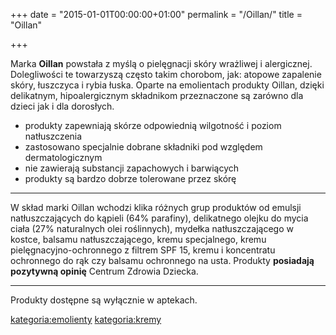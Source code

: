 +++
date = "2015-01-01T00:00:00+01:00"
permalink = "/Oillan/"
title = "Oillan"

+++

Marka **Oillan** powstała z myślą o pielęgnacji skóry wrażliwej i alergicznej. Dolegliwości te towarzyszą często takim chorobom, jak: atopowe zapalenie skóry, łuszczyca i rybia łuska. Oparte na emolientach produkty Oillan, dzięki delikatnym, hipoalergicznym składnikom przeznaczone są zarówno dla dzieci jak i dla dorosłych.

-   produkty zapewniają skórze odpowiednią wilgotność i poziom natłuszczenia
-   zastosowano specjalnie dobrane składniki pod względem dermatologicznym
-   nie zawierają substancji zapachowych i barwiących
-   produkty są bardzo dobrze tolerowane przez skórę

------------------------------------------------------------------------

W skład marki Oillan wchodzi klika różnych grup produktów od emulsji natłuszczających do kąpieli (64% parafiny), delikatnego olejku do mycia ciała (27% naturalnych olei roślinnych), mydełka natłuszczającego w kostce, balsamu natłuszczającego, kremu specjalnego, kremu pielęgnacyjno-ochronnego z filtrem SPF 15, kremu i koncentratu ochronnego do rąk czy balsamu ochronnego na usta. Produkty **posiadają pozytywną opinię** Centrum Zdrowia Dziecka.

------------------------------------------------------------------------

Produkty dostępne są wyłącznie w aptekach.

[kategoria:emolienty](/atopedia/kategoria:emolienty "wikilink") [kategoria:kremy](/atopedia/kategoria:kremy "wikilink")